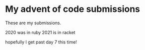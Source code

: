 # My advent of code submissions

These are my submissions.

2020 was in ruby
2021 is in racket

hopefully I get past day 7 this time!
